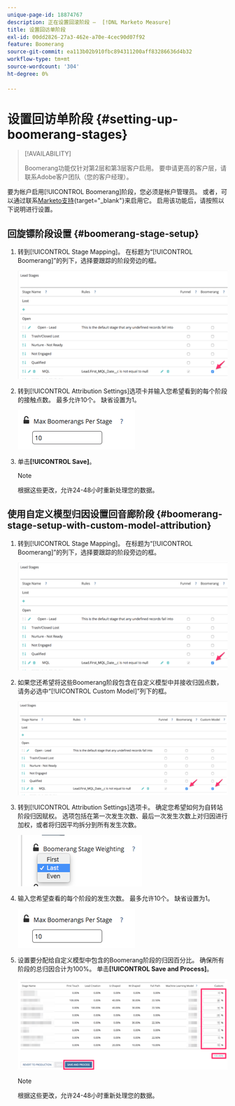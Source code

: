 ```yaml
---
unique-page-id: 18874767
description: 正在设置回滚阶段 —  [!DNL Marketo Measure]
title: 设置回访单阶段
exl-id: 00dd2826-27a3-462e-a70e-4cec90d07f92
feature: Boomerang
source-git-commit: ea113b02b910fbc894311200aff83286636d4b32
workflow-type: tm+mt
source-wordcount: '304'
ht-degree: 0%

---
```


# 设置回访单阶段 {#setting-up-boomerang-stages}

>[!AVAILABILITY]
>
>Boomerang功能仅针对第2层和第3层客户启用。 要申请更高的客户层，请联系Adobe客户团队（您的客户经理）。

要为帐户启用[!UICONTROL Boomerang]阶段，您必须是帐户管理员。 或者，可以通过联系[Marketo支持](https://nation.marketo.com/t5/support/ct-p/Support){target="_blank"}来启用它。 启用该功能后，请按照以下说明进行设置。

## 回旋镖阶段设置 {#boomerang-stage-setup}

1. 转到[!UICONTROL Stage Mapping]。 在标题为“[!UICONTROL Boomerang]”的列下，选择要跟踪的阶段旁边的框。

   ![](assets/1-2.png)

1. 转到[!UICONTROL Attribution Settings]选项卡并输入您希望看到的每个阶段的接触点数。 最多允许10个。 缺省设置为1。

   ![](assets/2-2.png)

1. 单击&#x200B;**[!UICONTROL Save]**。

   >[!NOTE]
   >
   >根据这些更改，允许24-48小时重新处理您的数据。

## 使用自定义模型归因设置回音廊阶段 {#boomerang-stage-setup-with-custom-model-attribution}

1. 转到[!UICONTROL Stage Mapping]。 在标题为“[!UICONTROL Boomerang]”的列下，选择要跟踪的阶段旁边的框。

   ![](assets/3-1.png)

1. 如果您还希望将这些Boomerang阶段包含在自定义模型中并接收归因点数，请务必选中“[!UICONTROL Custom Model]”列下的框。

   ![](assets/4-1.png)

1. 转到[!UICONTROL Attribution Settings]选项卡。 确定您希望如何为自转站阶段归因赋权。 选项包括在第一次发生次数、最后一次发生次数上对归因进行加权，或者将归因平均拆分到所有发生次数。

   ![](assets/5-1.png)

1. 输入您希望查看的每个阶段的发生次数。 最多允许10个。 缺省设置为1。

   ![](assets/6-1.png)

1. 设置要分配给自定义模型中包含的Boomerang阶段的归因百分比。 确保所有阶段的总归因合计为100%。 单击&#x200B;**[!UICONTROL Save and Process]**。

   ![](assets/7-1.png)

   >[!NOTE]
   >
   >根据这些更改，允许24-48小时重新处理您的数据。
